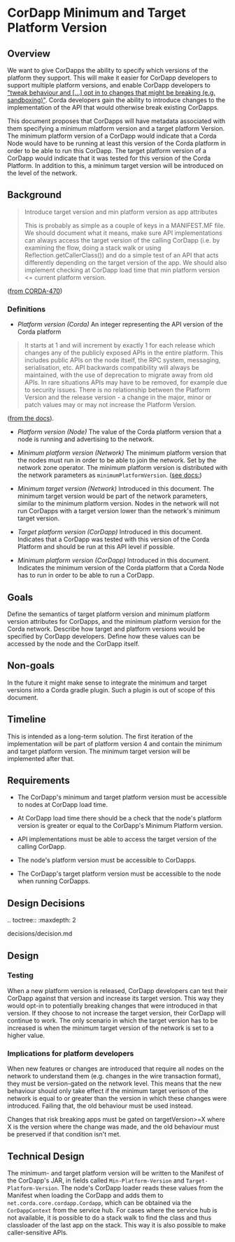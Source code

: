 # CorDapp Minimum and Target Platform Version

## Overview

We want to give CorDapps the ability to specify which versions of the platform they support. This will make it easier for CorDapp developers to support multiple platform versions, and enable CorDapp developers to ["tweak behaviour and [...] opt in to changes that might be breaking (e.g. sandboxing)"](https://cordaledger.slack.com/archives/C3J04VC3V/p1534170356000500). Corda developers gain the ability to introduce changes to the implementation of the API that would otherwise break existing CorDapps.

This document proposes that CorDapps will have metadata associated with them specifying a minimum mlatform version and a target platform Version. The minimum platform version of a CorDapp would indicate that a Corda Node would have to be running at least this version of the Corda platform in order to be able to run this CorDapp. The target platform version of a CorDapp would indicate that it was tested for this version of the Corda Platform. In addition to this, a minimum target version will be introduced on the level of the network. 

## Background

> Introduce target version and min platform version as app attributes
>
> This is probably as simple as a couple of keys in a MANIFEST.MF file.
We should document what it means, make sure API implementations can always access the target version of the calling CorDapp (i.e. by examining the flow, doing a stack walk or using Reflection.getCallerClass()) and do a simple test of an API that acts differently depending on the target version of the app.
We should also implement checking at CorDapp load time that min platform version <= current platform version.

([from CORDA-470](https://r3-cev.atlassian.net/browse/CORDA-470))

### Definitions

* *Platform version (Corda)* An integer representing the API version of the Corda platform 

> It starts at 1 and will increment by exactly 1 for each release which changes any of the publicly exposed APIs in the entire platform. This includes public APIs on the node itself, the RPC system, messaging, serialisation, etc. API backwards compatibility will always be maintained, with the use of deprecation to migrate away from old APIs. In rare situations APIs may have to be removed, for example due to security issues. There is no relationship between the Platform Version and the release version - a change in the major, minor or patch values may or may not increase the Platform Version.
  
([from the docs](https://docs.corda.net/head/versioning.html#versioning)). 

* *Platform version (Node)* The value of the Corda platform version that a node is running and advertising to the network.

* *Minimum platform version (Network)* The minimum platform version that the nodes must run in order to be able to join the network. Set by the network zone operator. The minimum platform version is distributed with the network parameters as `minimumPlatformVersion`.
 ([see docs:](https://docs.corda.net/network-map.html#network-parameters))
 
* *Minimum target version (Network)* Introduced in this document. The minimum target version would be part of the network parameters, similar to the minimum platform version. Nodes in the network will not run CorDapps with a target version lower than the network's minimum target version.

* *Target platform version (CorDapp)* Introduced in this document. Indicates that a CorDapp was tested with this version of the Corda Platform and should be run at this API level if possible.

* *Minimum platform version (CorDapp)* Introduced in this document. Indicates the minimum version of the Corda platform that a Corda Node has to run in order to be able to run a CorDapp.


## Goals

Define the semantics of target platform version and minimum platform version attributes for CorDapps, and the minimum platform version for the Corda network. Describe how target and platform versions would be specified by CorDapp developers. Define how these values can be accessed by the node and the CorDapp itself.

## Non-goals

In the future it might make sense to integrate the minimum and target versions into a Corda gradle plugin. Such a plugin is out of scope of this document.

## Timeline

This is intended as a long-term solution. The first iteration of the implementation will be part of platform version 4 and contain the minimum and target platform version. The minimum target version will be implemented after that.  

## Requirements
  
* The CorDapp's minimum and target platform version must be accessible to nodes at CorDapp load time.

* At CorDapp load time there should be a check that the node's platform version is greater or equal to the CorDapp's Minimum Platform version.

* API implementations must be able to access the target version of the calling CorDapp.

* The node's platform version must be accessible to CorDapps.

* The CorDapp's target platform version must be accessible to the node when running CorDapps.

## Design Decisions

.. toctree::
   :maxdepth: 2

   decisions/decision.md
   
## Design

### Testing 

When a new platform version is released, CorDapp developers can test their CorDapp against that version and increase its target version. This way they would opt-in to potentially breaking changes that were introduced in that version. If they choose to not increase the target version, their CorDapp will continue to work. The only scenario in which the target version has to be increased is when the minimum target version of the network is set to a higher value.
    
### Implications for platform developers

When new features or changes are introduced that require all nodes on the network to understand them (e.g. changes in the wire transaction format), they must be version-gated on the network level. This means that the new behaviour should only take effect if the minimum target verison of the network is equal to or greater than the version in which these changes were introduced. Failing that, the old behaviour must be used instead.

Changes that risk breaking apps must be gated on targetVersion>=X where X is the version where the change was made, and the old behaviour must be preserved if that condition isn't met.

## Technical Design

The minimum- and target platform version will be written to the Manifest of the CorDapp's JAR, in fields called `Min-Platform-Version` and `Target-Platform-Version`.
The node's CorDapp loader reads these values from the Manifest when loading the CorDapp and adds them to `net.corda.core.cordapp.Cordapp`, which can be obtained via the `CorDappContext` from the service hub. For cases where the service hub is not available, it is possible to do a stack walk to find the class and thus classloader of the last app on the stack. This way it is also possible to make caller-sensitive APIs.
